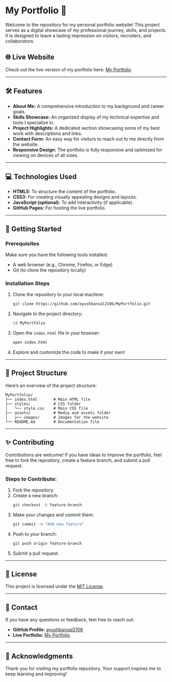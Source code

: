 # My Portfolio 🌟  
Welcome to the repository for my personal portfolio website! This project serves as a digital showcase of my professional journey, skills, and projects. It is designed to leave a lasting impression on visitors, recruiters, and collaborators.

## 🌐 Live Website  
Check out the live version of my portfolio here: [My Portfolio](https://ayushbansal2106.github.io/MyPortfolio/)

---

## 🛠️ Features  
- **About Me:** A comprehensive introduction to my background and career goals.  
- **Skills Showcase:** An organized display of my technical expertise and tools I specialize in.  
- **Project Highlights:** A dedicated section showcasing some of my best work with descriptions and links.  
- **Contact Form:** An easy way for visitors to reach out to me directly from the website.  
- **Responsive Design:** The portfolio is fully responsive and optimized for viewing on devices of all sizes.  

---

## 💻 Technologies Used  
- **HTML5:** To structure the content of the portfolio.  
- **CSS3:** For creating visually appealing designs and layouts.  
- **JavaScript (optional):** To add interactivity (if applicable).  
- **GitHub Pages:** For hosting the live portfolio.

---

## 🚀 Getting Started  

### Prerequisites  
Make sure you have the following tools installed:  
- A web browser (e.g., Chrome, Firefox, or Edge)  
- Git (to clone the repository locally)

### Installation Steps  
1. Clone the repository to your local machine:  
   ```bash
   git clone https://github.com/ayushbansal2106/MyPortfolio.git
   ```
2. Navigate to the project directory:  
   ```bash
   cd MyPortfolio
   ```
3. Open the `index.html` file in your browser:  
   ```bash
   open index.html
   ```  
4. Explore and customize the code to make it your own!  

---

## 📂 Project Structure  
Here’s an overview of the project structure:  
```
MyPortfolio/
├── index.html       # Main HTML file
├── styles/          # CSS folder
│   └── style.css    # Main CSS file
├── assets/          # Media and assets folder
│   ├── images/      # Images for the website
└── README.md        # Documentation file
```

---

## ✨ Contributing  
Contributions are welcome! If you have ideas to improve the portfolio, feel free to fork the repository, create a feature branch, and submit a pull request.  

### Steps to Contribute:  
1. Fork the repository.  
2. Create a new branch:  
   ```bash
   git checkout -b feature-branch
   ```
3. Make your changes and commit them:  
   ```bash
   git commit -m "Add new feature"
   ```
4. Push to your branch:  
   ```bash
   git push origin feature-branch
   ```
5. Submit a pull request.  

---

## 📝 License  
This project is licensed under the [MIT License](LICENSE).  

---

## 📧 Contact  
If you have any questions or feedback, feel free to reach out:  
- **GitHub Profile:** [ayushbansal2106](https://github.com/ayushbansal2106)  
- **Live Portfolio:** [My Portfolio](https://ayushbansal2106.github.io/MyPortfolio/)  

---

## 🎉 Acknowledgments  
Thank you for visiting my portfolio repository. Your support inspires me to keep learning and improving!  
